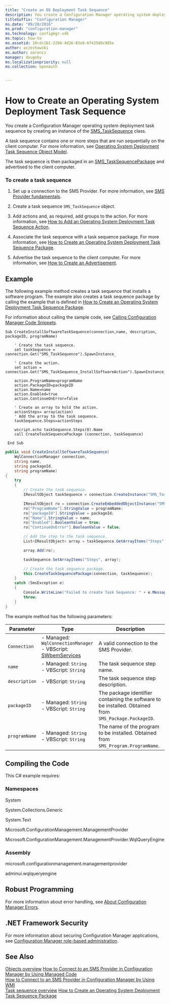 ```yaml
---
title: "Create an OS Deployment Task Sequence"
description: You create a Configuration Manager operating system deployment task sequence by creating an instance of the SMS_TaskSequence class.
titleSuffix: "Configuration Manager"
ms.date: "09/20/2016"
ms.prod: "configuration-manager"
ms.technology: configmgr-sdk
ms.topic: how-to
ms.assetid: 10cdc1b1-22b6-4d26-83e8-6f42580c985e
author: aczechowski
ms.author: aaroncz
manager: dougeby
ms.localizationpriority: null
ms.collection: openauth


---
```

# How to Create an Operating System Deployment Task Sequence
You create a Configuration Manager operating system deployment task sequence by creating an instance of the [SMS_TaskSequence](../../develop/reference/osd/sms_tasksequence-server-wmi-class.md) class.  

 A task sequence contains one or more steps that are run sequentially on the client computer. For more information, see [Operating System Deployment Task Sequence Object Model](../../develop/osd/operating-system-deployment-task-sequence-object-model.md).  

 The task sequence is then packaged in an [SMS_TaskSequencePackage](../../develop/reference/osd/sms_tasksequencepackage-server-wmi-class.md) and advertised to the client computer.  

### To create a task sequence  

1.  Set up a connection to the SMS Provider. For more information, see [SMS Provider fundamentals](../core/understand/sms-provider-fundamentals.md).  

2.  Create a task sequence `SMS_TaskSequence` object.  

3.  Add actions and, as required, add groups to the action. For more information, see [How to Add an Operating System Deployment Task Sequence Action](../../develop/osd/how-to-add-an-operating-system-deployment-task-sequence-action.md).  

4.  Associate the task sequence with a task sequence package. For more information, see [How to Create an Operating System Deployment Task Sequence Package](../../develop/osd/how-to-create-an-operating-system-deployment-task-sequence-package.md).  

5.  Advertise the task sequence to the client computer. For more information, see [How to Create an Advertisement](../../develop/core/servers/configure/how-to-create-an-advertisement.md).  

## Example  
 The following example method creates a task sequence that installs a software program. The example also creates a task sequence package by calling the example that is defined in [How to Create an Operating System Deployment Task Sequence Package](../../develop/osd/how-to-create-an-operating-system-deployment-task-sequence-package.md).  

 For information about calling the sample code, see [Calling Configuration Manager Code Snippets](../../develop/core/understand/calling-code-snippets.md).  

```vbs  
Sub CreateInstallSoftwareTaskSequence(connection,name, description, packageID, programName)  

    ' Create the task sequence.  
    set taskSequence = connection.Get("SMS_TaskSequence").SpawnInstance_  

    ' Create the action.  
    set action = connection.Get("SMS_TaskSequence_InstallSoftwareAction").SpawnInstance_  

    action.ProgramName=programName  
    action.PackageID=packageID  
    action.Name=name  
    action.Enabled=true  
    action.ContinueOnError=false  

    ' Create an array to hold the action.  
    actionSteps= array(action)  
    ' Add the array to the task sequence.  
    taskSequence.Steps=actionSteps  

    wscript.echo taskSequence.Steps(0).Name  
    call CreateTaskSequencePackage (connection, taskSequence)  

 End Sub  
```  

```c#  
public void CreateInstallSoftwareTaskSequence(  
    WqlConnectionManager connection,   
    string name,   
    string packageId,   
    string programName)  
{  
    try  
    {  
        // Create the task sequence.  
        IResultObject taskSequence = connection.CreateInstance("SMS_TaskSequence");  

        IResultObject ro = connection.CreateEmbeddedObjectInstance("SMS_TaskSequence_InstallSoftwareAction");  
        ro["ProgramName"].StringValue = programName;  
        ro["packageId"].StringValue = packageId;  
        ro["Name"].StringValue = name;  
        ro["Enabled"].BooleanValue = true;  
        ro["ContinueOnError"].BooleanValue = false;  

        // Add the step to the task sequence.  
        List<IResultObject> array = taskSequence.GetArrayItems("Steps");  

        array.Add(ro);  

        taskSequence.SetArrayItems("Steps", array);  

        // Create the task sequence package.  
        this.CreateTaskSequencePackage(connection, taskSequence);  
    }  
    catch (SmsException e)  
    {  
        Console.WriteLine("Failed to create Task Sequence: " + e.Message);  
        throw;  
    }  
}  
```  

 The example method has the following parameters:  

|Parameter|Type|Description|  
|---------------|----------|-----------------|  
|`Connection`|-   Managed: `WqlConnectionManager`<br />-   VBScript: [SWbemServices](/windows/win32/wmisdk/swbemservices)|A valid connection to the SMS Provider.|  
|`name`|-   Managed: `String`<br />-   VBScript:  `String`|The task sequence step name.|  
|`description`|-   VBScript:  `String`|The task sequence step description.|  
|`packageID`|-   Managed: `String`<br />-   VBScript:  `String`|The package identifier containing the software to be installed. Obtained from `SMS_Package.PackageID`.|  
|`programName`|-   Managed: `String`<br />-   VBScript:  `String`|The name of the program to be installed. Obtained from `SMS_Program.ProgramName`.|  

## Compiling the Code  
 This C# example requires:  

### Namespaces  
 System  

 System.Collections.Generic  

 System.Text  

 Microsoft.ConfigurationManagement.ManagementProvider  

 Microsoft.ConfigurationManagement.ManagementProvider.WqlQueryEngine  

### Assembly  
 microsoft.configurationmanagement.managementprovider  

 adminui.wqlqueryengine  

## Robust Programming  
 For more information about error handling, see [About Configuration Manager Errors](../../develop/core/understand/about-configuration-manager-errors.md).  

## .NET Framework Security  
 For more information about securing Configuration Manager applications, see [Configuration Manager role-based administration](../../develop/core/servers/configure/role-based-administration.md).  

## See Also  
 [Objects overview](../core/understand/configuration-manager-objects-overview.md)
 [How to Connect to an SMS Provider in Configuration Manager by Using Managed Code](../../develop/core/understand/how-to-connect-to-an-sms-provider-by-using-managed-code.md)   
 [How to Connect to an SMS Provider in Configuration Manager  by Using WMI](../../develop/core/understand/how-to-connect-to-an-sms-provider-in-configuration-manager-by-using-wmi.md)   
 [Task sequence overview](operating-system-deployment-task-sequences-overview.md)
 [How to Create an Operating System Deployment Task Sequence Package](../../develop/osd/how-to-create-an-operating-system-deployment-task-sequence-package.md)
